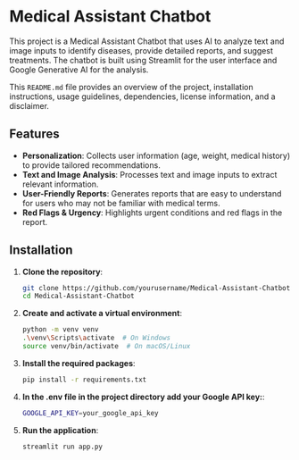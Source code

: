 # Medical Assistant Chatbot

This project is a Medical Assistant Chatbot that uses AI to analyze text and image inputs to identify diseases, provide detailed reports, and suggest treatments. The chatbot is built using Streamlit for the user interface and Google Generative AI for the analysis.

This `README.md` file provides an overview of the project, installation instructions, usage guidelines, dependencies, license information, and a disclaimer.

## Features

- **Personalization**: Collects user information (age, weight, medical history) to provide tailored recommendations.
- **Text and Image Analysis**: Processes text and image inputs to extract relevant information.
- **User-Friendly Reports**: Generates reports that are easy to understand for users who may not be familiar with medical terms.
- **Red Flags & Urgency**: Highlights urgent conditions and red flags in the report.

## Installation

1. **Clone the repository**:
   ```sh
   git clone https://github.com/yourusername/Medical-Assistant-Chatbot.git
   cd Medical-Assistant-Chatbot
   ```
2. **Create and activate a virtual environment**:
   ```sh
   python -m venv venv
   .\venv\Scripts\activate  # On Windows
   source venv/bin/activate  # On macOS/Linux
   ```
3. **Install the required packages**:
   ```sh
   pip install -r requirements.txt
   ```
4. **In the .env file in the project directory add your Google API key:**:
   ```sh
   GOOGLE_API_KEY=your_google_api_key
   ```
5. **Run the application**:
   ```sh
   streamlit run app.py
   ```


